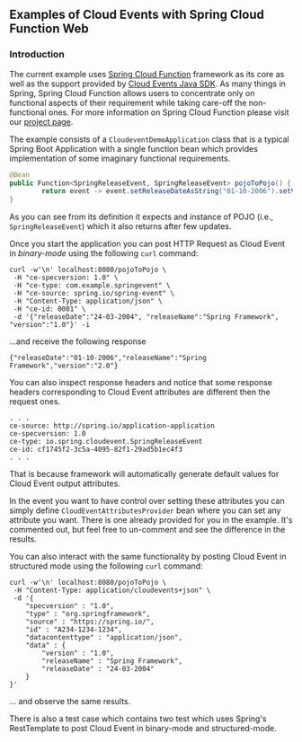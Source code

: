 ## Examples of Cloud Events with Spring Cloud Function Web

### Introduction
The current example uses [Spring Cloud Function](https://spring.io/projects/spring-cloud-function) framework as its core as well as 
the support provided by [Cloud Events Java SDK](https://github.com/cloudevents/sdk-java).
As many things in Spring, Spring Cloud Function allows users to concentrate only on functional aspects of 
their requirement while taking care-off the non-functional ones. 
For more information on Spring Cloud Function please visit our [project page](https://spring.io/projects/spring-cloud-function).

The example consists of a `CloudeventDemoApplication` class that is a typical Spring Boot Application with a single 
function bean which provides implementation of some imaginary functional requirements.

```java
@Bean
public Function<SpringReleaseEvent, SpringReleaseEvent> pojoToPojo() {
        return event -> event.setReleaseDateAsString("01-10-2006").setVersion("2.0");
}
```
As you can see from its definition it expects and instance of POJO (i.e., `SpringReleaseEvent`) which it also returns 
after few updates. 

Once you start the application you can post HTTP Request as Cloud Event in _binary-mode_ using the following `curl` command:

```text
curl -w'\n' localhost:8080/pojoToPojo \
 -H "ce-specversion: 1.0" \
 -H "ce-type: com.example.springevent" \
 -H "ce-source: spring.io/spring-event" \
 -H "Content-Type: application/json" \
 -H "ce-id: 0001" \
 -d '{"releaseDate":"24-03-2004", "releaseName":"Spring Framework", "version":"1.0"}' -i
 ```
 
...and receive the following response

```text
{"releaseDate":"01-10-2006","releaseName":"Spring Framework","version":"2.0"}
```

You can also inspect response headers and notice that some response headers corresponding to Cloud Event attributes are 
different then the request ones. 

```
. . .
ce-source: http://spring.io/application-application
ce-specversion: 1.0
ce-type: io.spring.cloudevent.SpringReleaseEvent
ce-id: cf1745f2-3c5a-4095-82f1-29ad5b1ec4f3
. . .
```
That is because framework will automatically generate default values for Cloud Event output attributes.

In the event you want to have control over setting these attributes you can simply define `CloudEventAttributesProvider` 
bean where you can set any attribute you want. There is one already provided for you in the example. It's 
commented out, but feel free to un-comment and see the difference in the results.

You can also interact with the same functionality by posting Cloud Event in structured mode using the following `curl` command:

```text
curl -w'\n' localhost:8080/pojoToPojo \
 -H "Content-Type: application/cloudevents+json" \
 -d '{
    "specversion" : "1.0",
    "type" : "org.springframework",
    "source" : "https://spring.io/",
    "id" : "A234-1234-1234",
    "datacontenttype" : "application/json",
    "data" : {
        "version" : "1.0",
        "releaseName" : "Spring Framework",
        "releaseDate" : "24-03-2004"
    }
}'
```
... and observe the same results.
 
There is also a test case which contains two test which uses Spring's RestTemplate to post Cloud Event in binary-mode and structured-mode.